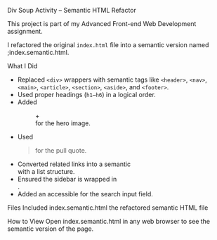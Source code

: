 Div Soup Activity – Semantic HTML Refactor  

This project is part of my Advanced Front-end Web Development assignment.  

I refactored the original `index.html` file into a semantic version named ;index.semantic.html.  

 What I Did
- Replaced `<div>` wrappers with semantic tags like `<header>`, `<nav>`, `<main>`, `<article>`, `<section>`, `<aside>`, and `<footer>`.  
- Used proper headings (`h1–h6`) in a logical order.  
- Added <figure> + <figcaption>for the hero image.  
- Used <blockquote> for the pull quote.  
- Converted related links into a semantic <section>with a list structure.  
- Ensured the sidebar is wrapped in <aside>.  
- Added an accessible <label> for the search input field.  

Files Included
index.semantic.html  the refactored semantic HTML file  

 How to View
Open index.semantic.html in any web browser to see the semantic version of the page.  
